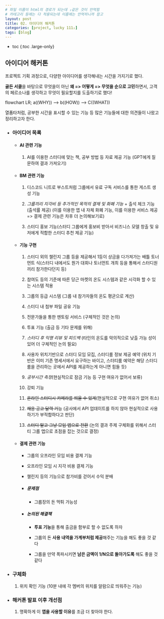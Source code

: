 ```yaml
---
# 파일 이름이 html의 경로가 되는데 ₂같은 것이 안먹힘
# 카테고리 등에는 다 적용되는데 이름에는 안먹히니까 참고
layout: post
title: 02. 아이디어 해커톤
categories: [project, lucky 111₂]
tags: [blog]
---
```


- toc
{:toc .large-only}

## 아이디어 해커톤
프로젝트 기획 과정으로, 다양한 아이디어를 생각해내는 시간을 가지기로 했다.

**골든 서클**을 바탕으로 무엇을이 아닌 **왜 => 어떻게 => 무엇을 순으로 고민**하면서, 고객의 페르소나를 생각하고 무엇이 필요할지를 도출하기로 했다!
<div class="mermaid">
flowchart LR;
a((WHY)) --> b((HOW)) --> C((WHAT))
</div>

열품타처럼, 공부한 시간을 표시할 수 있는 기능 등 많은 기능들에 대한 의견들이 나왔고 정리하고자 한다.


+ ### 아이디어 목록
  + #### AI 관련 기능
    1. AI를 이용한 스터디에 맞는 책, 공부 방법 등 자료 제공 기능 (GPT에게 질문하여 결과 가져오기)
  + #### BM 관련 기능
    1. 디스코드 니트로 부스트처럼 그룹에서 유료 구독 서비스를 통한 게스트 생성 기능

    2. *그룹끼리 지각비 등 추가적인 목적의 결제 및 화폐 기능* + 출석 체크 기능(출석률 제공) (이를 이용한 앱 내 자체 화폐 기능, 이를 이용한 서비스 제공 => 결제 관련 기능은 차후 더 논의해보기로)

    3. 스터디 홍보 기능(스터디 그룹에게 홍보비 받아서 비즈니스 모델 창출 및 유저에게 적합한 스터디 추천 제공 기능)

  + #### 기능 구현
    1. 스터디 외의 챌린지 그룹 등을 제공해서 1등이 상금을 다가져가는 배틀 토너먼트 식(스터디 내에서도 뭔가 대회나 토너먼트 개최 등을 통해서 스터디원끼리 참가한다던지 등)

    2. 참여도 등의 기준에 따른 당근 마켓의 온도 시스템과 같은 시각화 할 수 있는 시스템 적용

    3. 그룹의 등급 시스템 (그룹 내 참가자들의 온도 평균으로 계산)

    4. 스터디 내 첨부 파일 공유 기능

    5.  전문가들을 통한 멘토링 서비스 (구체적인 것은 논의)

    6.  투표 기능 (출금 등 기타 문제를 위해)

    7.  *스터디 후 익명 리뷰 및 피드백* (타인의 온도를 악의적으로 낮출 가능 성이 있어 더 구체적인 논의 필요)

    8.  사용자 위치기반으로 스터디 모임 모집, 스터디룸 정보 제공 예약 (위치 기반은 이미 기존 명세서에서 요구하는 바이고, 스터티룸 예약은 해당 스터디룸을 관리하는 곳에서 API를 제공하는게 아니면 힘들 듯)

    9.  *공부시간 측정*(현실적으로 잠금 기능 등 구현 여유가 없어서 보류)
    
    10. 강퇴 기능

    11. ~~온라인 스터디시 카메라를 띄울 수 있게~~(현실적으로 구현 여유가 없어 취소)

    12. ~~채용 공고 달력 기능~~ (공사에서 API 업데이트를 하지 않아 현실적으로 사용하기가 부적합하다고 판단)

    13. ~~스터디 말고 그냥 모임 앱으로 전환~~ (논의 결과 주제 구체화를 위해서 스터티 그룹 앱으로 초점을 잡는 것으로 결정)
  
  + #### 결제 관련 기능
    + 그룹의 오프라인 모임 비용 결제 기능

    + 오프라인 모임 시 지각 비용 결제 기능

    + 챌린지 등의 기능으로 참가비를 걷어서 수익 분배
    + ##### 문제점
      + 그룹장의 돈 먹튀 가능성
    + ##### 논의된 해결책
      + **투표 기능**을 통해 출금을 함부로 할 수 없도록 하자

      + 그룹의 돈 **사용 내역을 가계부처럼 제공**해주는 기능을 해도 좋을 것 같다

      + 그룹을 만약 폭파시키면 **남은 금액이 1/N으로 돌아가도록** 해도 좋을 것 같다

+ ### 구체화
  1. 위치 확인 기능 (10분 내에 각 멤버의 위치를 알람으로 띄워주는 기능)


+ ### 해커톤 발표 이후 개선점
  1. 명확하게 이 **앱을 사용할 이유**를 조금 더 찾아야 한다.
